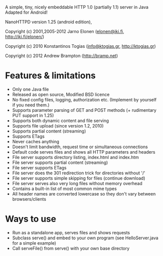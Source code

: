 A simple, tiny, nicely embeddable HTTP 1.0 (partially 1.1) server in Java
Adapted for Android!

NanoHTTPD version 1.25 (android edition),

Copyright (c) 2001,2005-2012 Jarno Elonen (elonen@iki.fi, http://iki.fi/elonen/)

Copyright (c) 2010 Konstantinos Togias (info@ktogias.gr, http://ktogias.gr)

Copyright (c) 2012 Andrew Brampton (http://bramp.net)


Features & limitations
======================

* Only one Java file
* Released as open source, Modified BSD licence
* No fixed config files, logging, authorization etc. (Implement by yourself if you need them.)
* Supports parameter parsing of GET and POST methods (+ rudimentary PUT support in 1.25)
* Supports both dynamic content and file serving
* Supports file upload (since version 1.2, 2010)
* Supports partial content (streaming)
* Supports ETags
* Never caches anything
* Doesn't limit bandwidth, request time or simultaneous connections
* Default code serves files and shows all HTTP parameters and headers
* File server supports directory listing, index.html and index.htm
* File server supports partial content (streaming)
* File server supports ETags
* File server does the 301 redirection trick for directories without '/'
* File server supports simple skipping for files (continue download)
* File server serves also very long files without memory overhead
* Contains a built-in list of most common mime types
* All header names are converted lowercase so they don't vary between browsers/clients

Ways to use
===========

* Run as a standalone app, serves files and shows requests
* Subclass serve() and embed to your own program (see HelloServer.java for a simple example)
* Call serveFile() from serve() with your own base directory
